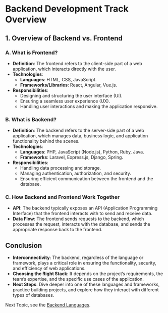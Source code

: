 # Backend Development Track Overview

## 1. Overview of Backend vs. Frontend

### A. What is Frontend?
- **Definition**: The frontend refers to the client-side part of a web application, which interacts directly with the user.
- **Technologies**:
  - **Languages**: HTML, CSS, JavaScript.
  - **Frameworks/Libraries**: React, Angular, Vue.js.
- **Responsibilities**:
  - Designing and structuring the user interface (UI).
  - Ensuring a seamless user experience (UX).
  - Handling user interactions and making the application responsive.

### B. What is Backend?
- **Definition**: The backend refers to the server-side part of a web application, which manages data, business logic, and application functionality behind the scenes.
- **Technologies**:
  - **Languages**: PHP, JavaScript (Node.js), Python, Ruby, Java.
  - **Frameworks**: Laravel, Express.js, Django, Spring.
- **Responsibilities**:
  - Handling data processing and storage.
  - Managing authentication, authorization, and security.
  - Ensuring efficient communication between the frontend and the database.

### C. How Backend and Frontend Work Together
- **API**: The backend typically exposes an API (Application Programming Interface) that the frontend interacts with to send and receive data.
- **Data Flow**: The frontend sends requests to the backend, which processes the request, interacts with the database, and sends the appropriate response back to the frontend.

## Conclusion
- **Interconnectivity**: The backend, regardless of the language or framework, plays a critical role in ensuring the functionality, security, and efficiency of web applications.
- **Choosing the Right Stack**: It depends on the project’s requirements, the team’s expertise, and the specific use cases of the application.
- **Next Steps**: Dive deeper into one of these languages and frameworks, practice building projects, and explore how they interact with different types of databases.

Next Topic, see the [Backend Languages](Backend-languages.md).